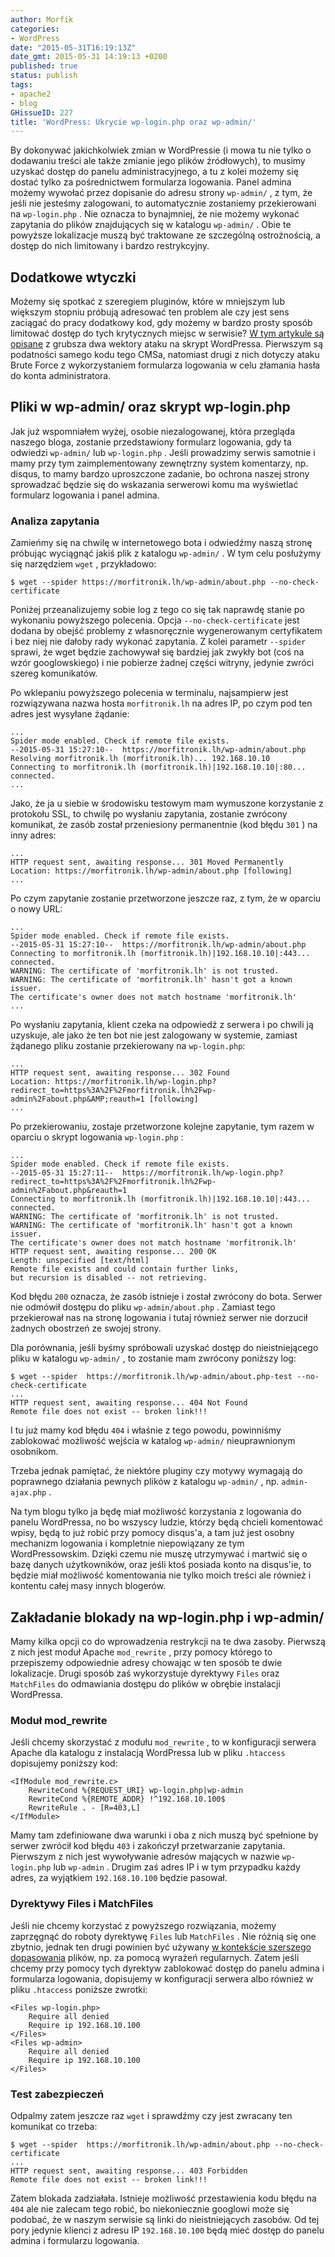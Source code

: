 ```yaml
---
author: Morfik
categories:
- WordPress
date: "2015-05-31T16:19:13Z"
date_gmt: 2015-05-31 14:19:13 +0200
published: true
status: publish
tags:
- apache2
- blog
GHissueID: 227
title: 'WordPress: Ukrycie wp-login.php oraz wp-admin/'
---
```


By dokonywać jakichkolwiek zmian w WordPressie (i mowa tu nie tylko o dodawaniu treści ale także
zmianie jego plików źródłowych), to musimy uzyskać dostęp do panelu administracyjnego, a tu z kolei
możemy się dostać tylko za pośrednictwem formularza logowania. Panel admina możemy wywołać przez
dopisanie do adresu strony `wp-admin/` , z tym, że jeśli nie jesteśmy zalogowani, to automatycznie
zostaniemy przekierowani na `wp-login.php` . Nie oznacza to bynajmniej, że nie możemy wykonać
zapytania do plików znajdujących się w katalogu `wp-admin/` . Obie te powyższe lokalizacje muszą być
traktowane ze szczególną ostrożnością, a dostęp do nich limitowany i bardzo restrykcyjny.

<!--more-->
## Dodatkowe wtyczki

Możemy się spotkać z szeregiem pluginów, które w mniejszym lub większym stopniu próbują adresować
ten problem ale czy jest sens zaciągać do pracy dodatkowy kod, gdy możemy w bardzo prosty sposób
limitować dostęp do tych krytycznych miejsc w serwisie? [W tym artykule są
opisane](https://codex.wordpress.org/Brute_Force_Attacks) z grubsza dwa wektory ataku na skrypt
WordPressa. Pierwszym są podatności samego kodu tego CMSa, natomiast drugi z nich dotyczy ataku
Brute Force z wykorzystaniem formularza logowania w celu złamania hasła do konta administratora.

## Pliki w wp-admin/ oraz skrypt wp-login.php

Jak już wspomniałem wyżej, osobie niezalogowanej, która przegląda naszego bloga, zostanie
przedstawiony formularz logowania, gdy ta odwiedzi `wp-admin/` lub `wp-login.php` . Jeśli prowadzimy
serwis samotnie i mamy przy tym zaimplementowany zewnętrzny system komentarzy, np. disqus, to mamy
bardzo uproszczone zadanie, bo ochrona naszej strony sprowadzać będzie się do wskazania serwerowi
komu ma wyświetlać formularz logowania i panel admina.

### Analiza zapytania

Zamieńmy się na chwilę w internetowego bota i odwiedźmy naszą stronę próbując wyciągnąć jakiś plik z
katalogu `wp-admin/` . W tym celu posłużymy się narzędziem `wget` , przykładowo:

    $ wget --spider https://morfitronik.lh/wp-admin/about.php --no-check-certificate

Poniżej przeanalizujemy sobie log z tego co się tak naprawdę stanie po wykonaniu powyższego
polecenia. Opcja `--no-check-certificate` jest dodana by obejść problemy z własnoręcznie
wygenerowanym certyfikatem i bez niej nie dałoby rady wykonać zapytania. Z kolei parametr `--spider`
sprawi, że wget będzie zachowywał się bardziej jak zwykły bot (coś na wzór googlowskiego) i nie
pobierze żadnej części witryny, jedynie zwróci szereg komunikatów.

Po wklepaniu powyższego polecenia w terminalu, najsampierw jest rozwiązywana nazwa hosta
`morfitronik.lh` na adres IP, po czym pod ten adres jest wysyłane żądanie:

    ...
    Spider mode enabled. Check if remote file exists.
    --2015-05-31 15:27:10--  https://morfitronik.lh/wp-admin/about.php
    Resolving morfitronik.lh (morfitronik.lh)... 192.168.10.10
    Connecting to morfitronik.lh (morfitronik.lh)|192.168.10.10|:80... connected.
    ...

Jako, że ja u siebie w środowisku testowym mam wymuszone korzystanie z protokołu SSL, to chwilę po
wysłaniu zapytania, zostanie zwrócony komunikat, że zasób został przeniesiony permanentnie (kod
błędu `301` ) na inny adres:

    ...
    HTTP request sent, awaiting response... 301 Moved Permanently
    Location: https://morfitronik.lh/wp-admin/about.php [following]
    ...

Po czym zapytanie zostanie przetworzone jeszcze raz, z tym, że w oparciu o nowy URL:

    ...
    Spider mode enabled. Check if remote file exists.
    --2015-05-31 15:27:10--  https://morfitronik.lh/wp-admin/about.php
    Connecting to morfitronik.lh (morfitronik.lh)|192.168.10.10|:443... connected.
    WARNING: The certificate of 'morfitronik.lh' is not trusted.
    WARNING: The certificate of 'morfitronik.lh' hasn't got a known issuer.
    The certificate's owner does not match hostname 'morfitronik.lh'
    ...

Po wysłaniu zapytania, klient czeka na odpowiedź z serwera i po chwili ją uzyskuje, ale jako że ten
bot nie jest zalogowany w systemie, zamiast żądanego pliku zostanie przekierowany na `wp-login.php`:

    ...
    HTTP request sent, awaiting response... 302 Found
    Location: https://morfitronik.lh/wp-login.php?redirect_to=https%3A%2F%2Fmorfitronik.lh%2Fwp-admin%2Fabout.php&AMP;reauth=1 [following]
    ...

Po przekierowaniu, zostaje przetworzone kolejne zapytanie, tym razem w oparciu o skrypt logowania
`wp-login.php` :

    ...
    Spider mode enabled. Check if remote file exists.
    --2015-05-31 15:27:11--  https://morfitronik.lh/wp-login.php?redirect_to=https%3A%2F%2Fmorfitronik.lh%2Fwp-admin%2Fabout.php&reauth=1
    Connecting to morfitronik.lh (morfitronik.lh)|192.168.10.10|:443... connected.
    WARNING: The certificate of 'morfitronik.lh' is not trusted.
    WARNING: The certificate of 'morfitronik.lh' hasn't got a known issuer.
    The certificate's owner does not match hostname 'morfitronik.lh'
    HTTP request sent, awaiting response... 200 OK
    Length: unspecified [text/html]
    Remote file exists and could contain further links,
    but recursion is disabled -- not retrieving.

Kod błędu `200` oznacza, że zasób istnieje i został zwrócony do bota. Serwer nie odmówił dostępu do
pliku `wp-admin/about.php` . Zamiast tego przekierował nas na stronę logowania i tutaj również
serwer nie dorzucił żadnych obostrzeń ze swojej strony.

Dla porównania, jeśli byśmy spróbowali uzyskać dostęp do nieistniejącego pliku w katalogu
`wp-admin/` , to zostanie mam zwrócony poniższy log:

    $ wget --spider  https://morfitronik.lh/wp-admin/about.php-test --no-check-certificate
    ...
    HTTP request sent, awaiting response... 404 Not Found
    Remote file does not exist -- broken link!!!

I tu już mamy kod błędu `404` i właśnie z tego powodu, powinniśmy zablokować możliwość wejścia w
katalog `wp-admin/` nieuprawnionym osobnikom.

Trzeba jednak pamiętać, że niektóre pluginy czy motywy wymagają do poprawnego działania pewnych
plików z katalogu `wp-admin/` , np. `admin-ajax.php` .

Na tym blogu tylko ja będę miał możliwość korzystania z logowania do panelu WordPressa, no bo
wszyscy ludzie, którzy będą chcieli komentować wpisy, będą to już robić przy pomocy disqus'a, a tam
już jest osobny mechanizm logowania i kompletnie niepowiązany ze tym WordPressowskim. Dzięki czemu
nie muszę utrzymywać i martwić się o bazę danych użytkowników, oraz jeśli ktoś posiada konto na
disqus'ie, to będzie miał możliwość komentowania nie tylko moich treści ale również i kontentu całej
masy innych blogerów.

## Zakładanie blokady na wp-login.php i wp-admin/

Mamy kilka opcji co do wprowadzenia restrykcji na te dwa zasoby. Pierwszą z nich jest moduł Apache
`mod_rewrite` , przy pomocy którego to przepiszemy odpowiednie adresy chowając w ten sposób te dwie
lokalizacje. Drugi sposób zaś wykorzystuje dyrektywy `Files` oraz `MatchFiles` do odmawiania dostępu
do plików w obrębie instalacji WordPressa.

### Moduł mod_rewrite

Jeśli chcemy skorzystać z modułu `mod_rewrite` , to w konfiguracji serwera Apache dla katalogu z
instalacją WordPressa lub w pliku `.htaccess` dopisujemy poniższy kod:

    <IfModule mod_rewrite.c>
        RewriteCond %{REQUEST_URI} wp-login.php|wp-admin
        RewriteCond %{REMOTE_ADDR} !^192.168.10.100$
        RewriteRule . - [R=403,L]
    </IfModule>

Mamy tam zdefiniowane dwa warunki i oba z nich muszą być spełnione by serwer zwrócił kod błędu `403`
i zakończył przetwarzanie zapytania. Pierwszym z nich jest wywoływanie adresów mających w nazwie
`wp-login.php` lub `wp-admin` . Drugim zaś adres IP i w tym przypadku każdy adres, za wyjątkiem
`192.168.10.100` będzie pasował.

### Dyrektywy Files i MatchFiles

Jeśli nie chcemy korzystać z powyższego rozwiązania, możemy zaprzęgnąć do roboty dyrektywę `Files`
lub `MatchFiles` . Nie różnią się one zbytnio, jednak ten drugi powinien być używany [w kontekście
szerszego dopasowania](http://httpd.apache.org/docs/2.4/mod/core.html#files) plików, np. za pomocą
wyrażeń regularnych. Zatem jeśli chcemy przy pomocy tych dyrektyw zablokować dostęp do panelu admina
i formularza logowania, dopisujemy w konfiguracji serwera albo również w pliku `.htaccess` poniższe
zwrotki:

    <Files wp-login.php>
        Require all denied
        Require ip 192.168.10.100
    </Files>
    <Files wp-admin>
        Require all denied
        Require ip 192.168.10.100
    </Files>

### Test zabezpieczeń

Odpalmy zatem jeszcze raz `wget` i sprawdźmy czy jest zwracany ten komunikat co trzeba:

    $ wget --spider  https://morfitronik.lh/wp-admin/about.php --no-check-certificate
    ...
    HTTP request sent, awaiting response... 403 Forbidden
    Remote file does not exist -- broken link!!!

Zatem blokada zadziałała. Istnieje możliwość przestawienia kodu błędu na `404` ale nie zalecam tego
robić, bo niekoniecznie googlowi może się podobać, że w naszym serwisie są linki do nieistniejących
zasobów. Od tej pory jedynie klienci z adresu IP `192.168.10.100` będą mieć dostęp do panelu admina
i formularzu logowania.
